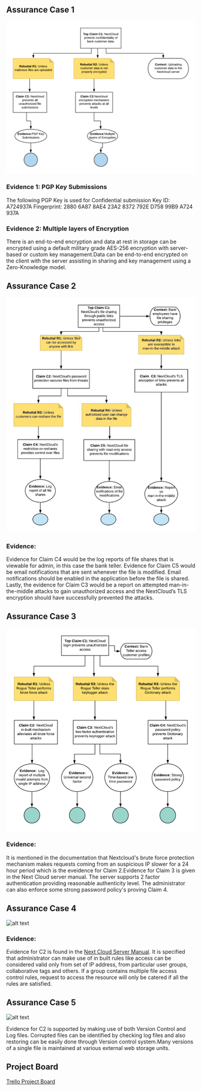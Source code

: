 ## Assurance Case 1
![alt text](https://github.com/iambst/CYBR8420_Titans_SA_Project/blob/master/Assurance_Cases/Protect_integrityconfidentiality_data%20(4).png)


### Evidence 1: PGP Key Submissions
The following PGP Key is used for Confidential submission 
Key ID: A724937A
Fingerprint: 2880 6A87 8AE4 23A2 8372 792E D758 99B9 A724 937A

### Evidence 2: Multiple layers of Encryption
There is an end-to-end encryption and data at rest in storage can be encrypted using a default military grade AES-256 encryption with server-based or custom key management.Data can be end-to-end encrypted on the client with the server assisting in sharing and key management using a Zero-Knowledge model.

## Assurance Case 2
![alt text](publicLinks_AClaim.jpeg)

### Evidence:

Evidence for Claim C4 would be the log reports of file shares that is viewable for admin, in this case the bank teller. Evidence for Claim C5 would be email notifications that are sent whenever the file is modified. Email notifications should be enabled in the application before the file is shared. Lastly, the evidence for Claim C3 would be a report on attempted man-in-the-middle attacks to gain unauthorized access and the NextCloud’s TLS encryption should have successfully prevented the attacks.


## Assurance Case 3
![alt text](https://github.com/iambst/CYBR8420_Titans_SA_Project/blob/master/Assurance_Cases/Assurance_login.png)

### Evidence:

It is mentioned in the documentation that Nextcloud's brute force protection mechanism makes requests coming from an suspicious IP slower for a 24 hour period which is the eveidence for Claim 2.Evidence for Claim 3 is given in the Next Cloud server manual. The server supports 2 factor authentication providing reasonable authenticity level.  The administrator can also enforce some strong password policy's proving Claim 4.

## Assurance Case 4

![alt text](https://github.com/iambst/CYBR8420_Titans_SA_Project/blob/master/Assurance_Cases/assuranceCase4.png)


### Evidence:

Evidence for C2 is found in the [Next Cloud Server Manual](https://docs.nextcloud.com/server/10/admin_manual/configuration_files/files_access_control.html). It is specified that administrator can make use of in built rules like access can be considered valid only from set of IP address, from particular user groups, collaborative tags and others. If a group contains multiple file access control rules, request to access the resource will only be catered if all the rules are satisfied. 

## Assurance Case 5

![alt text](https://github.com/iambst/CYBR8420_Titans_SA_Project/blob/master/Assurance_Cases/assuranceCase5.png)

Evidence for C2 is supported by making use of both Version Control and Log files. Corrupted files can be identified by checking log files and also restoring can be easily done through Version control system.Many versions of a single file is maintained at various external web storage units. 

## Project Board

[Trello Project Board](https://trello.com/b/hX9YrfMw/sa-project-task-3)
